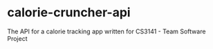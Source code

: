 # calorie-cruncher-api
The API for a calorie tracking app written for CS3141 - Team Software Project
